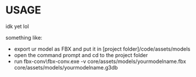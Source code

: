 # USAGE
idk yet lol

something like:
- export ur model as FBX and put it in [project folder]/code/assets/models
- open the command prompt and cd to the project folder
- run fbx-conv\fbx-conv.exe -v core/assets/models/yourmodelname.fbx core/assets/models/yourmodelname.g3db